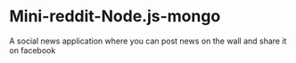 # Mini-reddit-Node.js-mongo
A social news application where you can post news on the wall and share it on facebook
